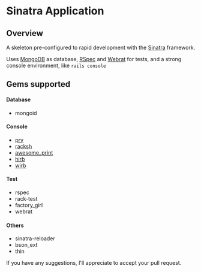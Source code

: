 # Sinatra Application

## Overview

A skeleton pre-configured to rapid development with the [Sinatra](http://www.sinatrarb.com/) framework.

Uses [MongoDB](http://www.mongodb.org/) as database, [RSpec](http://rspec.info/) and [Webrat](https://github.com/brynary/webrat) for tests, and a strong console environment, like `rails console`


## Gems supported

#### Database
* mongoid

#### Console
* [pry](https://github.com/pry/pry)
* [racksh](https://github.com/sickill/racksh)
* [awesome_print](https://github.com/michaeldv/awesome_print)
* [hirb](https://github.com/cldwalker/hirb)
* [wirb](https://github.com/janlelis/wirb)

#### Test
* rspec
* rack-test
* factory_girl
* webrat

#### Others
* sinatra-reloader
* bson_ext
* thin

If you have any suggestions, I'll appreciate to accept your pull request.